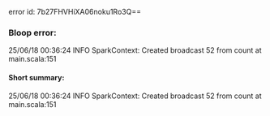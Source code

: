 error id: 7b27FHVHiXA06noku1Ro3Q==
### Bloop error:

25/06/18 00:36:24 INFO SparkContext: Created broadcast 52 from count at main.scala:151
#### Short summary: 

25/06/18 00:36:24 INFO SparkContext: Created broadcast 52 from count at main.scala:151